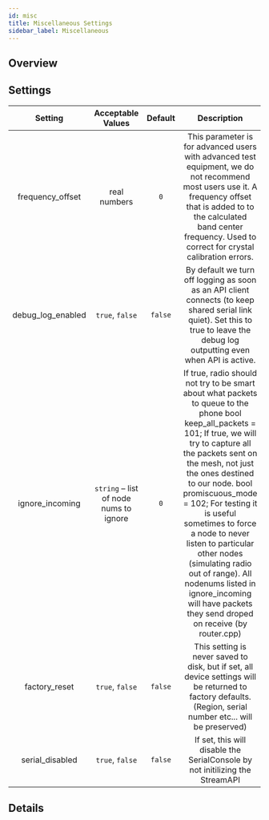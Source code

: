 ```yaml
---
id: misc
title: Miscellaneous Settings
sidebar_label: Miscellaneous
---
```


## Overview



## Settings

| Setting | Acceptable Values | Default | Description |
| :-----: | :---------------: | :-----: | :---------: |
| frequency_offset | real numbers | `0` | This parameter is for advanced users with advanced test equipment, we do not recommend most users use it. A frequency offset that is added to to the calculated band center frequency. Used to correct for crystal calibration errors. |
| debug_log_enabled | `true`, `false` | `false` | By default we turn off logging as soon as an API client connects (to keep shared serial link quiet). Set this to true to leave the debug log outputting even when API is active. |
| ignore_incoming | `string` – list of node nums to ignore | `0` | If true, radio should not try to be smart about what packets to queue to the phone bool keep_all_packets = 101; If true, we will try to capture all the packets sent on the mesh, not just the ones destined to our node. bool promiscuous_mode = 102; For testing it is useful sometimes to force a node to never listen to particular other nodes (simulating radio out of range). All nodenums listed in ignore_incoming will have packets they send droped on receive (by router.cpp) |
| factory_reset | `true`, `false` | `false` | This setting is never saved to disk, but if set, all device settings will be returned to factory defaults. (Region, serial number etc... will be preserved) |
| serial_disabled | `true`, `false` | `false` | If set, this will disable the SerialConsole by not initilizing the StreamAPI |

## Details
